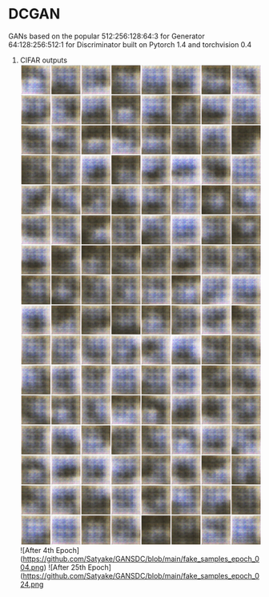 # DCGAN
GANs based on the popular 
512:256:128:64:3 for Generator
64:128:256:512:1 for Discriminator
built on Pytorch 1.4 and torchvision 0.4
1) CIFAR outputs
![After 1st Epoch](https://github.com/Satyake/GANSDC/blob/main/fake_samples_epoch_000.png)
![After 4th Epoch] (https://github.com/Satyake/GANSDC/blob/main/fake_samples_epoch_004.png)
![After 25th Epoch] (https://github.com/Satyake/GANSDC/blob/main/fake_samples_epoch_024.png
